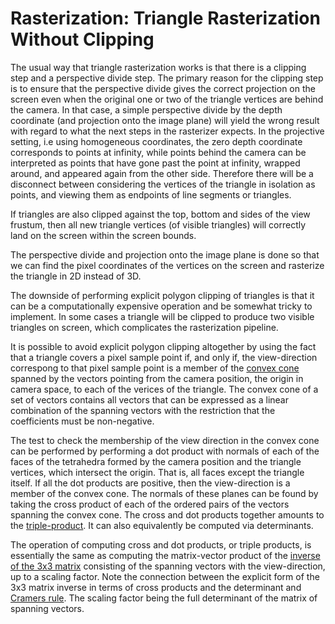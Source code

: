 # Rasterization: Triangle Rasterization Without Clipping

The usual way that triangle rasterization works is that there is a clipping step and a perspective divide step.
The primary reason for the clipping step is to ensure that the perspective divide gives the correct projection on the screen even when the original
one or two of the triangle vertices are behind the camera. In that case, a simple perspective divide by the depth coordinate (and projection onto the image plane) will 
yield the wrong result with regard to what the next steps in the rasterizer expects. In the projective setting, i.e using homogeneous coordinates, the zero depth coordinate
corresponds to points at infinity, while points behind the camera can be interpreted as points that have gone past the point at infinity, wrapped around, and appeared again
from the other side. Therefore there will be a disconnect between considering the vertices of the triangle in isolation as points, and viewing them as endpoints of line segments or triangles.

If triangles are also clipped against the top, bottom and sides of the view frustum, then all new triangle vertices (of visible triangles)
will correctly land on the screen within the screen bounds.

The perspective divide and projection onto the image plane is done so that we can find the pixel coordinates of the vertices on the screen and rasterize the triangle in 2D instead of 3D.

The downside of performing explicit polygon clipping of triangles is that it can be a computationally expensive operation and be somewhat tricky to implement.
In some cases a triangle will be clipped to produce two visible triangles on screen, which complicates the rasterization pipeline.

It is possible to avoid explicit polygon clipping altogether by using the fact that a triangle covers a pixel sample point if, and only if, the view-direction correspong to that
pixel sample point is a member of the [convex cone](https://en.wikipedia.org/wiki/Convex_cone) spanned by the vectors pointing from the camera position, the origin in camera space, to each of the verices of the triangle.
The convex cone of a set of vectors contains all vectors that can be expressed as a linear combination of the spanning vectors with the restriction that the coefficients must be non-negative.

The test to check the membership of the view direction in the convex cone can be performed by performing a dot product with normals of each of the faces of the
tetrahedra formed by the camera position and the triangle vertices, which intersect the origin. That is, all faces except the triangle itself.
If all the dot products are positive, then the view-direction is a member of the convex cone.
The normals of these planes can be found by taking the cross product of each of the ordered pairs of the vectors spanning the convex cone.
The cross and dot products together amounts to the [triple-product](https://en.wikipedia.org/wiki/Triple_product). It can also equivalently be computed via determinants.

The operation of computing cross and dot products, or triple products, is essentially the same as computing the matrix-vector product of the [inverse of the 3x3 matrix](https://en.wikipedia.org/wiki/Invertible_matrix#Inversion_of_3_×_3_matrices)
consisting of the spanning vectors with the view-direction, up to a scaling factor. Note the connection between the explicit form of the 3x3 matrix inverse in terms of cross products and the determinant and [Cramers rule](https://en.wikipedia.org/wiki/Cramer%27s_rule). The scaling factor being the full determinant of the matrix of spanning vectors.

